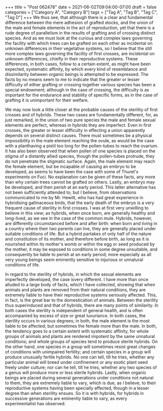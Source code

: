 +++
title = "Post 062478"
date = 2021-06-02T09:04:00-07:00
draft = false
categories = ["Category A", "Category B"]
tags = ["Tag A", "Tag B", "Tag C", "Tag D"]
+++
We thus see, that although there is a clear and fundamental difference between the mere adhesion of grafted stocks, and the union of the male and female elements in the act of reproduction, yet that there is a rude degree of parallelism in the results of grafting and of crossing distinct species. And as we must look at the curious and complex laws governing the facility with which trees can be grafted on each other as incidental on unknown differences in their vegetative systems, so I believe that the still more complex laws governing the facility of first crosses, are incidental on unknown differences, chiefly in their reproductive systems. These differences, in both cases, follow to a certain extent, as might have been expected, systematic affinity, by which every kind of resemblance and dissimilarity between organic beings is attempted to be expressed. The facts by no means seem to me to indicate that the greater or lesser difficulty of either grafting or crossing together various species has been a special endowment; although in the case of crossing, the difficulty is as important for the endurance and stability of specific forms, as in the case of grafting it is unimportant for their welfare.

We may now look a little closer at the probable causes of the sterility of first crosses and of hybrids. These two cases are fundamentally different, for, as just remarked, in the union of two pure species the male and female sexual elements are perfect, whereas in hybrids they are imperfect. Even in first crosses, the greater or lesser difficulty in effecting a union apparently depends on several distinct causes. There must sometimes be a physical impossibility in the male element reaching the ovule, as would be the case with a planthaving a pistil too long for the pollen-tubes to reach the ovarium. It has also been observed that when pollen of one species is placed on the stigma of a distantly allied species, though the pollen-tubes protrude, they do not penetrate the stigmatic surface. Again, the male element may reach the female element, but be incapable of causing an embryo to be developed, as seems to have been the case with some of Thuret's experiments on Fuci. No explanation can be given of these facts, any more than why certain trees cannot be grafted on others. Lastly, an embryo may be developed, and then perish at an early period. This latter alternative has not been sufficiently attended to; but I believe, from observations communicated to me by Mr. Hewitt, who has had great experience in hybridising gallinaceous birds, that the early death of the embryo is a very frequent cause of sterility in first crosses. I was at first very unwilling to believe in this view; as hybrids, when once born, are generally healthy and long-lived, as we see in the case of the common mule. Hybrids, however, are differently circumstanced before and after birth: when born and living in a country where their two parents can live, they are generally placed under suitable conditions of life. But a hybrid partakes of only half of the nature and constitution of its mother, and therefore before birth, as long as it is nourished within its mother's womb or within the egg or seed produced by the mother, it may be exposed to conditions in some degree unsuitable, and consequently be liable to perish at an early period; more especially as all very young beings seem eminently sensitive to injurious or unnatural conditions of life.

In regard to the sterility of hybrids, in which the sexual elements are imperfectly developed, the case isvery different. I have more than once alluded to a large body of facts, which I have collected, showing that when animals and plants are removed from their natural conditions, they are extremely liable to have their reproductive systems seriously affected. This, in fact, is the great bar to the domestication of animals. Between the sterility thus superinduced and that of hybrids, there are many points of similarity. In both cases the sterility is independent of general health, and is often accompanied by excess of size or great luxuriance. In both cases, the sterility occurs in various degrees; in both, the male element is the most liable to be affected; but sometimes the female more than the male. In both, the tendency goes to a certain extent with systematic affinity, for whole groups of animals and plants are rendered impotent by the same unnatural conditions; and whole groups of species tend to produce sterile hybrids. On the other hand, one species in a group will sometimes resist great changes of conditions with unimpaired fertility; and certain species in a group will produce unusually fertile hybrids. No one can tell, till he tries, whether any particular animal will breed under confinement or any exotic plant seed freely under culture; nor can he tell, till he tries, whether any two species of a genus will produce more or less sterile hybrids. Lastly, when organic beings are placed during several generations under conditions not natural to them, they are extremely liable to vary, which is due, as I believe, to their reproductive systems having been specially affected, though in a lesser degree than when sterility ensues. So it is with hybrids, for hybrids in successive generations are eminently liable to vary, as every experimentalist has observed.

